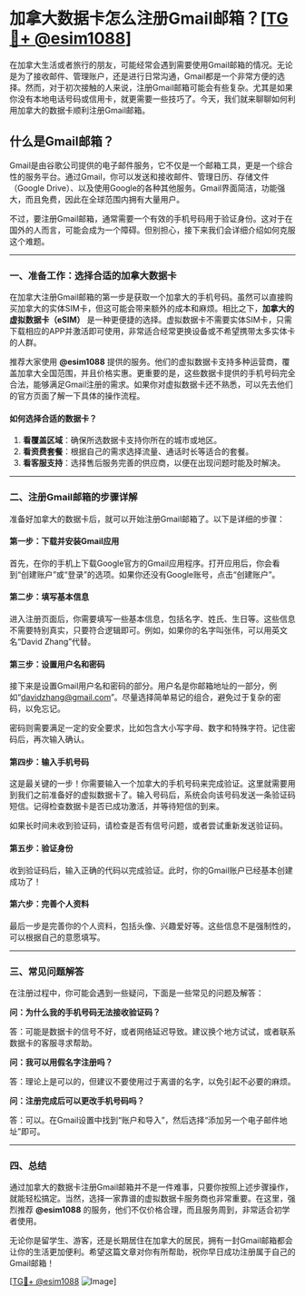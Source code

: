 # 加拿大数据卡怎么注册Gmail邮箱？[[TG💪+ @esim1088](https://t.me/s/esim1088)]

在加拿大生活或者旅行的朋友，可能经常会遇到需要使用Gmail邮箱的情况。无论是为了接收邮件、管理账户，还是进行日常沟通，Gmail都是一个非常方便的选择。然而，对于初次接触的人来说，注册Gmail邮箱可能会有些复杂。尤其是如果你没有本地电话号码或信用卡，就更需要一些技巧了。今天，我们就来聊聊如何利用加拿大的数据卡顺利注册Gmail邮箱。

## 什么是Gmail邮箱？

Gmail是由谷歌公司提供的电子邮件服务，它不仅是一个邮箱工具，更是一个综合性的服务平台。通过Gmail，你可以发送和接收邮件、管理日历、存储文件（Google Drive）、以及使用Google的各种其他服务。Gmail界面简洁，功能强大，而且免费，因此在全球范围内拥有大量用户。

不过，要注册Gmail邮箱，通常需要一个有效的手机号码用于验证身份。这对于在国外的人而言，可能会成为一个障碍。但别担心，接下来我们会详细介绍如何克服这个难题。

---

### 一、准备工作：选择合适的加拿大数据卡

在加拿大注册Gmail邮箱的第一步是获取一个加拿大的手机号码。虽然可以直接购买加拿大的实体SIM卡，但这可能会带来额外的成本和麻烦。相比之下，**加拿大的虚拟数据卡（eSIM）** 是一种更便捷的选择。虚拟数据卡不需要实体SIM卡，只需下载相应的APP并激活即可使用，非常适合经常更换设备或不希望携带太多实体卡的人群。

推荐大家使用 **@esim1088** 提供的服务。他们的虚拟数据卡支持多种运营商，覆盖加拿大全国范围，并且价格实惠。更重要的是，这些数据卡提供的手机号码完全合法，能够满足Gmail注册的需求。如果你对虚拟数据卡还不熟悉，可以先去他们的官方页面了解一下具体的操作流程。

#### 如何选择合适的数据卡？

1. **看覆盖区域**：确保所选数据卡支持你所在的城市或地区。
2. **看资费套餐**：根据自己的需求选择流量、通话时长等适合的套餐。
3. **看客服支持**：选择售后服务完善的供应商，以便在出现问题时能及时解决。

---

### 二、注册Gmail邮箱的步骤详解

准备好加拿大的数据卡后，就可以开始注册Gmail邮箱了。以下是详细的步骤：

#### 第一步：下载并安装Gmail应用

首先，在你的手机上下载Google官方的Gmail应用程序。打开应用后，你会看到“创建账户”或“登录”的选项。如果你还没有Google账号，点击“创建账户”。

#### 第二步：填写基本信息

进入注册页面后，你需要填写一些基本信息，包括名字、姓氏、生日等。这些信息不需要特别真实，只要符合逻辑即可。例如，如果你的名字叫张伟，可以用英文名“David Zhang”代替。

#### 第三步：设置用户名和密码

接下来是设置Gmail用户名和密码的部分。用户名是你邮箱地址的一部分，例如“davidzhang@gmail.com”。尽量选择简单易记的组合，避免过于复杂的密码，以免忘记。

密码则需要满足一定的安全要求，比如包含大小写字母、数字和特殊字符。记住密码后，再次输入确认。

#### 第四步：输入手机号码

这是最关键的一步！你需要输入一个加拿大的手机号码来完成验证。这里就需要用到我们之前准备好的虚拟数据卡了。输入号码后，系统会向该号码发送一条验证码短信。记得检查数据卡是否已成功激活，并等待短信的到来。

如果长时间未收到验证码，请检查是否有信号问题，或者尝试重新发送验证码。

#### 第五步：验证身份

收到验证码后，输入正确的代码以完成验证。此时，你的Gmail账户已经基本创建成功了！

#### 第六步：完善个人资料

最后一步是完善你的个人资料，包括头像、兴趣爱好等。这些信息不是强制性的，可以根据自己的意愿填写。

---

### 三、常见问题解答

在注册过程中，你可能会遇到一些疑问，下面是一些常见的问题及解答：

**问：为什么我的手机号码无法接收验证码？**

答：可能是数据卡的信号不好，或者网络延迟导致。建议换个地方试试，或者联系数据卡的客服寻求帮助。

**问：我可以用假名字注册吗？**

答：理论上是可以的，但建议不要使用过于离谱的名字，以免引起不必要的麻烦。

**问：注册完成后可以更改手机号码吗？**

答：可以。在Gmail设置中找到“账户和导入”，然后选择“添加另一个电子邮件地址”即可。

---

### 四、总结

通过加拿大的数据卡注册Gmail邮箱并不是一件难事，只要你按照上述步骤操作，就能轻松搞定。当然，选择一家靠谱的虚拟数据卡服务商也非常重要。在这里，强烈推荐 **@esim1088** 的服务，他们不仅价格合理，而且服务周到，非常适合初学者使用。

无论你是留学生、游客，还是长期居住在加拿大的居民，拥有一封Gmail邮箱都会让你的生活更加便利。希望这篇文章对你有所帮助，祝你早日成功注册属于自己的Gmail邮箱！

[[TG💪+ @esim1088](https://t.me/s/esim1088) ![Image](https://i.postimg.cc/4NQfJmqS/Snipaste-2025-05-13-00-14-12.png)]